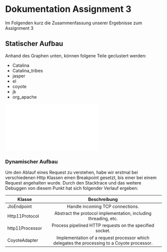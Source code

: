 # Dokumentation Assignment 3

Im Folgenden kurz die Zusammenfassung unserer Ergebnisse zum Assignment 3

## Statischer Aufbau

Anhand des Graphen unten, können folgene Teile geclustert werden:

* Catalina
* Catalina_tribes
* jasper
* el
* coyote
* jk
* org_apache

![Graph of tomcat components](architecture_summary.pdf)

### Dynamischer Aufbau

Um den Ablauf eines Request zu verstehen, habe wir erstmal bei verschiedenen Http Klassen einen Breakpoint gesetzt, bis einer bei einem Request angehalten wurde. Durch den Stacktrace und das weitere Debuggen von diesem Punkt hat sich folgender Verlauf ergeben:


| Klasse | Beschreibung |
| -------|:------------:|
| JIoEndpoint | Handle incoming TCP connections. |
| Http11Protocol| Abstract the protocol implementation, including threading, etc.|
| http11Processor|Process pipelined HTTP requests on the specified socket.|
| CoyoteAdapter | Implementation of a request processor which delegates the processing to a Coyote processor.|




